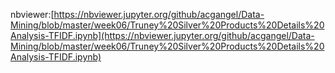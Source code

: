 nbviewer:[https://nbviewer.jupyter.org/github/acgangel/Data-Mining/blob/master/week06/Truney%20Silver%20Products%20Details%20Analysis-TFIDF.ipynb](https://nbviewer.jupyter.org/github/acgangel/Data-Mining/blob/master/week06/Truney%20Silver%20Products%20Details%20Analysis-TFIDF.ipynb)
